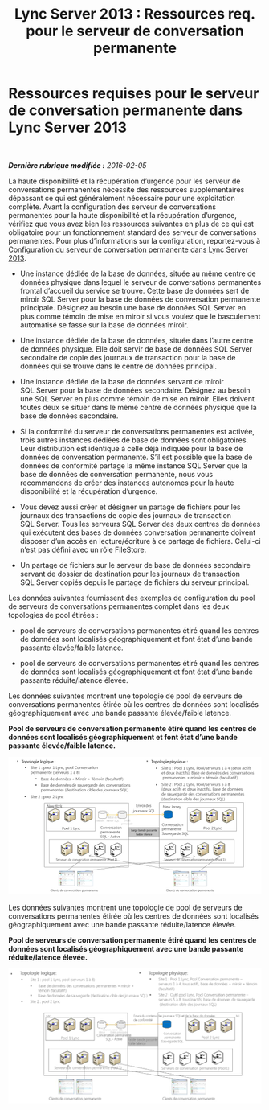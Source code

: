 ﻿---
title: "Lync Server 2013 : Ressources req. pour le serveur de conversation permanente"
TOCTitle: Ressources requises
ms:assetid: bce50b95-f3c8-407e-963a-d8896ee77fbc
ms:mtpsurl: https://technet.microsoft.com/fr-fr/library/JJ205211(v=OCS.15)
ms:contentKeyID: 49298664
ms.date: 05/20/2016
mtps_version: v=OCS.15
ms.translationtype: HT
---

# Ressources requises pour le serveur de conversation permanente dans Lync Server 2013

 

_**Dernière rubrique modifiée :** 2016-02-05_

La haute disponibilité et la récupération d’urgence pour les serveur de conversations permanentes nécessite des ressources supplémentaires dépassant ce qui est généralement nécessaire pour une exploitation complète. Avant la configuration des serveur de conversations permanentes pour la haute disponibilité et la récupération d’urgence, vérifiez que vous avez bien les ressources suivantes en plus de ce qui est obligatoire pour un fonctionnement standard des serveur de conversations permanentes. Pour plus d’informations sur la configuration, reportez-vous à [Configuration du serveur de conversation permanente dans Lync Server 2013](lync-server-2013-configuring-persistent-chat-server.md).

  - Une instance dédiée de la base de données, située au même centre de données physique dans lequel le serveur de conversations permanentes frontal d’accueil du service se trouve. Cette base de données sert de miroir SQL Server pour la base de données de conversation permanente principale. Désignez au besoin une base de données SQL Server en plus comme témoin de mise en miroir si vous voulez que le basculement automatisé se fasse sur la base de données miroir.

  - Une instance dédiée de la base de données, située dans l’autre centre de données physique. Elle doit servir de base de données SQL Server secondaire de copie des journaux de transaction pour la base de données qui se trouve dans le centre de données principal.

  - Une instance dédiée de la base de données servant de miroir SQL Server pour la base de données secondaire. Désignez au besoin une SQL Server en plus comme témoin de mise en miroir. Elles doivent toutes deux se situer dans le même centre de données physique que la base de données secondaire.

  - Si la conformité du serveur de conversations permanentes est activée, trois autres instances dédiées de base de données sont obligatoires. Leur distribution est identique à celle déjà indiquée pour la base de données de conversation permanente. S’il est possible que la base de données de conformité partage la même instance SQL Server que la base de données de conversation permanente, nous vous recommandons de créer des instances autonomes pour la haute disponibilité et la récupération d’urgence.

  - Vous devez aussi créer et désigner un partage de fichiers pour les journaux des transactions de copie des journaux de transaction SQL Server. Tous les serveurs SQL Server des deux centres de données qui exécutent des bases de données conversation permanente doivent disposer d’un accès en lecture/écriture à ce partage de fichiers. Celui-ci n’est pas défini avec un rôle FileStore.

  - Un partage de fichiers sur le serveur de base de données secondaire servant de dossier de destination pour les journaux de transaction SQL Server copiés depuis le partage de fichiers du serveur principal.

Les données suivantes fournissent des exemples de configuration du pool de serveurs de conversations permanentes complet dans les deux topologies de pool étirées :

  - pool de serveurs de conversations permanentes étiré quand les centres de données sont localisés géographiquement et font état d’une bande passante élevée/faible latence.

  - pool de serveurs de conversations permanentes étiré quand les centres de données sont localisés géographiquement et font état d’une bande passante réduite/latence élevée.

Les données suivantes montrent une topologie de pool de serveurs de conversations permanentes étirée où les centres de données sont localisés géographiquement avec une bande passante élevée/faible latence.

**Pool de serveurs de conversation permanente étiré quand les centres de données sont localisés géographiquement et font état d’une bande passante élevée/faible latence.**

![Examen de configuration HBW du pool de serveurs de conversations persistantes](images/JJ205211.55d10910-c824-41e6-bed2-08d13a2abd65(OCS.15).jpg "Examen de configuration HBW du pool de serveurs de conversations persistantes")

Les données suivantes montrent une topologie de pool de serveurs de conversations permanentes étirée où les centres de données sont localisés géographiquement avec une bande passante réduite/latence élevée.

**Pool de serveurs de conversation permanente étiré quand les centres de données sont localisés géographiquement avec une bande passante réduite/latence élevée.**

![Examen de configuration LBW du pool de serveurs de conversations persistantes](images/JJ205211.586b0a3a-3767-4991-944f-ee54389512aa(OCS.15).jpg "Examen de configuration LBW du pool de serveurs de conversations persistantes")

